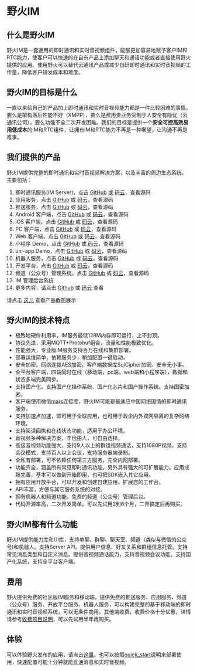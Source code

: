 # 野火IM
## 什么是野火IM
野火IM是一套通用的即时通讯和实时音视频组件，能够更加容易地赋予客户IM和RTC能力，使客户可以快速的在自有产品上添加聊天和通话功能或者直接使用野火提供的应用。使用野火可以替代云通讯产品或减少自研即时通讯和实时音视频的工作量，降低客户研发成本和难度。

## 野火IM的目标是什么
一直以来给自己的产品加上即时通讯和实时音视频能力都是一件比较困难的事情，要么是架构落后性能不好（XMPP），要么是费用贵业务受制于人安全有隐忧（云通讯公司），要么功能不全二次开发困难。我们的目标是提供一个**安全可控高效易用低成本**的IM和RTC组件，让拥有IM和RTC能力不再是一种奢望，让沟通不再是难事。

## 我们提供的产品
野火IM提供完整的即时通讯和实时音视频解决方案，以及丰富的周边生态系统，主要包括：

1. 即时通讯服务(IM Server)，点击 [GitHub](https://github.com/wildfirechat/im-server) 或 [码云](https://gitee.com/wfchat/im-server)，查看源码
2. 应用服务，点击 [GitHub](https://github.com/wildfirechat/app-server) 或 [码云](https://gitee.com/wfchat/app-server)，查看源码
3. 推送服务，点击 [GitHub](https://github.com/wildfirechat/push_server) 或 [码云](https://gitee.com/wfchat/push_server)，查看源码
4. Android 客户端，点击 [GitHub](https://github.com/wildfirechat/android-chat) 或 [码云](https://gitee.com/wfchat/android-chat)，查看源码
5. iOS 客户端，点击 [GitHub](https://github.com/wildfirechat/ios-chat) 或 [码云](https://gitee.com/wfchat/ios-chat)，查看源码
6. PC 客户端，点击 [GitHub](https://github.com/wildfirechat/vue-pc-chat) 或 [码云](https://gitee.com/wfchat/vue-pc-chat)，查看源码
7. Web 客户端，点击 [GitHub](https://github.com/wildfirechat/vue-chat) 或 [码云](https://gitee.com/wfchat/vue-chat)，查看源码
8. 小程序 Demo，点击 [GitHub](https://github.com/wildfirechat/wx-chat) 或 [码云](https://gitee.com/wfchat/wx-chat)，查看源码
9. uni-app Demo，点击 [GitHub](https://github.com/wildfirechat/uni-chat) 或 [码云](https://gitee.com/wfchat/uni-chat)，查看源码
10. 机器人服务，点击 [GitHub](https://github.com/wildfirechat/robot_server) 或 [码云](https://gitee.com/wfchat/robot_server)，查看源码
11. 开发平台，点击 [GitHub](https://github.com/wildfirechat/open-platform) 或 [码云](https://gitee.com/wfchat/open-platform)，查看源码
12. 频道（公众号）管理系统，点击 [GitHub](https://github.com/wildfirechat/channel-platform) 或 [码云](https://gitee.com/wfchat/channel-platform)，查看源码
13. IM 管理后台系统
14. 更多内容，请点击 [Github](https://github.com/wildfirechat) 或 [码云](https://gitee.com/wfchat) 查看

请点击 [这儿](http://static.wildfirechat.cn/wf-gallery.html) 查看产品截图展示

## 野火IM的技术特点
* 极致地硬件利用率，IM服务最低128M内存即可运行，上不封顶。
* 协议先进，采用MQTT+Protobuf组合，流量和性能极致优化。
* 性能强大，专业版IM服务支持百万在线和集群部署。
* 部署运维简单，依赖服务少，稍加配置一键启动。
* 安全加密。网络连接AES加密。客户端数据库SqlCipher加密。安全无小事。
* 全平台客户端，四端同时在线（移动端，pc端，web端和小程序端），数据和状态多端完美同步。
* 支持国产化。支持国产化操作系统、国产化芯片和国产操作系统。支持国密加密。
* 客户端使用微信[mars](https://github.com/tencent/mars)连接库，野火IM可能是最适应中国网络国情的即时通讯服务。
* 支持加速点加速，即可用于全球应用，也可用于政企内外双网隔离的复杂网络环境。
* 支持阅读回执和在线状态功能，适用于办公环境。
* 音视频多种解决方案，丰俭由人，可自由选择。
* 高级音视频功能强大，支持9人以上的群组视频通话，支持1080P视频，支持会议模式，支持百人以上会议，支持服务器端录制。
* 全私有部署，可不依赖任何第三方服务，完全内网部署。
* 功能齐全，涵盖所有常见即时通讯功能。另外具有强大的可扩展能力。应用成熟完善，基本可以做到开箱即用，也可把SDK嵌入其它应用。
* 拥有应用开放平台，可以开发和创建自建应用，扩展您的工作台。
* API丰富，方便与其它服务系统的对接。
* 拥有机器人和频道功能，免费的频道（公众号）管理后台。
* 代码开源率高，二次开发简单。可以先试用3到6个月，二开搞定后再购买。

## 野火IM都有什么功能
野火IM提供能力库和UI库，支持单聊、群聊、聊天室、频道（类似与微信的公众号)和机器人。支持Server API。提供用户信息、好友关系和群组信息托管。支持常见消息类型和自定义消息。提供音视频通话能力，支持音视频会议功能。支持国产化系统，支持全平台客户端。

## 费用
野火提供免费的社区版IM服务和移动端，提供免费的推送服务、应用服务、频道（公众号）服务、开放平台服务、机器人服务，可以构建完整的基于移动端的即时通讯和实时音视频系统，可以无条件商用。其他端收费，收费价格十分优惠，详情请参考[收费项目说明](price/README.md)，可以先试用半年再购买。

## 体验
可以体验野火发布的应用，请点击[这里](demo/README.md)。也可以按照[quick_start](quick_start/README.md)说明来部署使用，快速配置可能十分钟就能互通消息和实时音视频。
